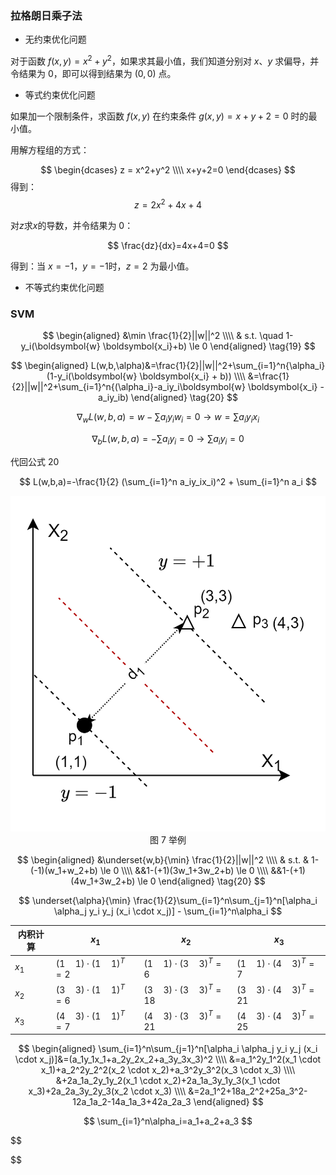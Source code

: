 
### 拉格朗日乘子法

- 无约束优化问题

对于函数 $f(x,y)=x^2+y^2$，如果求其最小值，我们知道分别对 $x、y$ 求偏导，并令结果为 0，即可以得到结果为 $(0,0)$ 点。

- 等式约束优化问题

如果加一个限制条件，求函数 $f(x,y)$ 在约束条件 $g(x,y)=x+y+2=0$ 时的最小值。

用解方程组的方式：

$$
\begin{dcases}
    z = x^2+y^2
    \\\\
    x+y+2=0
\end{dcases}
$$
得到：
$$
z=2x^2+4x+4
$$

对$z$求$x$的导数，并令结果为 0：

$$
\frac{dz}{dx}=4x+4=0
$$

得到：当 $x=-1，y=-1$时，$z=2$ 为最小值。


- 不等式约束优化问题



### SVM

$$
\begin{aligned}
    &\min \frac{1}{2}||w||^2
    \\\\
    & s.t. \quad 1-y_i(\boldsymbol{w} \boldsymbol{x_i}+b) \le 0
\end{aligned}
\tag{19}
$$

$$
\begin{aligned}
L(w,b,\alpha)&=\frac{1}{2}||w||^2+\sum_{i=1}^n{\alpha_i}(1-y_i(\boldsymbol{w} \boldsymbol{x_i} + b))
\\\\
&=\frac{1}{2}||w||^2+\sum_{i=1}^n{(\alpha_i}-a_iy_i\boldsymbol{w} \boldsymbol{x_i} - a_iy_ib)
\end{aligned}
\tag{20}
$$

$$
\nabla_w L(w,b,a)=w - \sum a_iy_iw_i=0 \rightarrow w=\sum a_iy_ix_i \tag{21}
$$

$$
\nabla_b L(w,b,a)= -\sum a_iy_i=0 \rightarrow \sum a_iy_i=0 \tag{22}
$$

代回公式 20

$$
L(w,b,a)=-\frac{1}{2} (\sum_{i=1}^n a_iy_ix_i)^2 + \sum_{i=1}^n a_i
$$

<img src="./images/7.png" />

<center>图 7 举例</center>

$$
\begin{aligned}
    &\underset{w,b}{\min} \frac{1}{2}||w||^2
    \\\\
    & s.t. & 1-(-1)(w_1+w_2+b) \le 0
    \\\\
    &&1-(+1)(3w_1+3w_2+b) \le 0
    \\\\
    &&1-(+1)(4w_1+3w_2+b) \le 0
\end{aligned}
\tag{20}
$$

$$
\underset{\alpha}{\min} \frac{1}{2}\sum_{i=1}^n\sum_{j=1}^n[\alpha_i \alpha_j y_i y_j (x_i \cdot x_j)] - \sum_{i=1}^n\alpha_i
$$

|内积计算|$x_1$|$x_2$|$x_3$|
|--|--|--|--|
|$x_1$|$(1 \quad 1) \cdot (1 \quad 1)^T=2$|$(1 \quad 1) \cdot (3 \quad 3)^T=6$|$(1 \quad 1) \cdot (4 \quad 3)^T=7$|
|$x_2$|$(3 \quad 3) \cdot (1 \quad 1)^T=6$|$(3 \quad 3) \cdot (3 \quad 3)^T=18$|$(3 \quad 3) \cdot (4 \quad 3)^T=21$|
|$x_3$|$(4 \quad 3) \cdot (1 \quad 1)^T=7$|$(4 \quad 3) \cdot (3 \quad 3)^T=21$|$(4 \quad 3) \cdot (4 \quad 3)^T=25$|




$$
\begin{aligned}
\sum_{i=1}^n\sum_{j=1}^n[\alpha_i \alpha_j y_i y_j (x_i \cdot x_j)]&=(a_1y_1x_1+a_2y_2x_2+a_3y_3x_3)^2
\\\\
&=a_1^2y_1^2(x_1 \cdot x_1)+a_2^2y_2^2(x_2 \cdot x_2)+a_3^2y_3^2(x_3 \cdot x_3)
\\\\
&+2a_1a_2y_1y_2(x_1 \cdot x_2)+2a_1a_3y_1y_3(x_1 \cdot x_3)+2a_2a_3y_2y_3(x_2 \cdot x_3)
\\\\
&=2a_1^2+18a_2^2+25a_3^2-12a_1a_2-14a_1a_3+42a_2a_3
\end{aligned}
$$

$$
\sum_{i=1}^n\alpha_i=a_1+a_2+a_3
$$

$$

$$